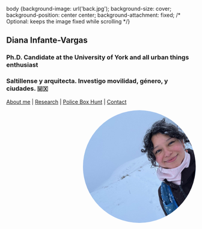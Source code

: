 body {background-image: url('back.jpg');
  background-size: cover;
  background-position: center center;
  background-attachment: fixed; /* Optional: keeps the image fixed while scrolling */}

## Diana Infante-Vargas
### Ph.D. Candidate at the University of York and all urban things enthusiast 
### Saltillense y arquitecta. Investigo movilidad, género, y ciudades. 🇲🇽

[About me](about.md)  |   [Research](researchpapers.md)  |   [Police Box Hunt](policeboxes.md)   |    [Contact](contactinfoa.md) 

<img src="diana.jpg" alt="Description" style="width: 300px; height: 300px; border-radius: 50%; object-fit: cover; display: block; margin-left: auto;">



